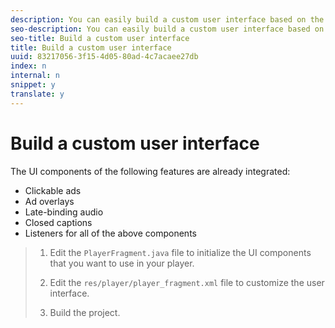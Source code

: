 ```yaml
---
description: You can easily build a custom user interface based on the reference implementation framework.
seo-description: You can easily build a custom user interface based on the reference implementation framework.
seo-title: Build a custom user interface
title: Build a custom user interface
uuid: 83217056-3f15-4d05-80ad-4c7acaee27db
index: n
internal: n
snippet: y
translate: y
---
```


# Build a custom user interface

The UI components of the following features are already integrated: 
* Clickable ads
* Ad overlays
* Late-binding audio
* Closed captions
* Listeners for all of the above components


>1. Edit the `PlayerFragment.java` file to initialize the UI components that you want to use in your player.
>
>1. Edit the `res/player/player_fragment.xml` file to customize the user interface.
>1. Build the project.

